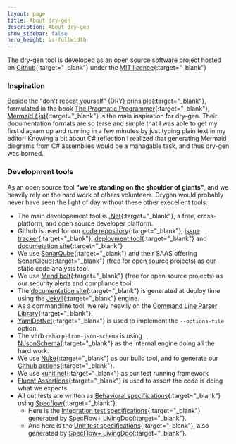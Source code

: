 ```yaml
---
layout: page
title: About dry-gen
description: About dry-gen
show_sidebar: false
hero_height: is-fullwidth
---
```


The dry-gen tool is developed as an open source software project hosted on [Github](https://github.com/ebjornset/DryGen){:target="\_blank"} under the [MIT licence](https://github.com/ebjornset/DryGen/blob/main/LICENSE.md){:target="\_blank"}

### Inspiration

Beside the ["don't repeat yourself" (DRY) prinsiple](https://en.wikipedia.org/wiki/Don%27t_repeat_yourself){:target="\_blank"}, formulated in the book [The Pragmatic Programmer](https://en.wikipedia.org/wiki/The_Pragmatic_Programmer){:target="\_blank"}, [Mermaid (.js)](https://mermaid-js.github.io/mermaid/#/){:target="\_blank"} is the main inspiration for dry-gen. Their documentation formats are so terse and simple that I was able to get my first diagram up and running in a few minutes by just typing plain text in my editor! Knowing a bit about C# reflection I realized that generating Mermaid diagrams from C# assemblies would be a managable task, and thus dry-gen was borned.

### Development tools

As an open source tool **"we're standing on the shoulder of giants"**, and we heavily rely on the hard work of others volunteers. Drygen would probably never have seen the light of day without these other execellent tools:

- The main developement tool is [.Net](https://dotnet.microsoft.com/){:target="\_blank"}, a free, cross-platform, and open source developer platform.
- Github is used for our [code repository](https://github.com/ebjornset/DryGen){:target="\_blank"}, [issue tracker](https://github.com/ebjornset/DryGen/issues){:target="\_blank"}, [deployment tool](https://github.com/ebjornset/DryGen/actions){:target="\_blank"} and [documetation site](https://docs.drygen.dev/){:target="\_blank"}
- We use [SonarQube](https://www.sonarqube.org/){:target="\_blank"} and their SAAS offering [SonarCloud](https://sonarcloud.io/project/overview?id=ebjornset_DryGen){:target="\_blank"} (free for open source projects) as our static code analysis tool.
- We use [Mend bolt](https://www.mend.io/free-developer-tools/bolt/){:target="\_blank"} (free for open source projects) as our security alerts and compliance tool.
- The [documentation site](https://docs.drygen.dev/){:target="\_blank"} is generated at deploy time using the [Jekyll](https://jekyllrb.com/){:target="\_blank"} engine.
- As a commandline tool, we rely heavily on the [Command Line Parser Library](https://github.com/commandlineparser/commandline){:target="\_blank"}.
- [YamlDotNet](https://github.com/aaubry/YamlDotNet){:target="\_blank"} is used to implement the `--options-file` option.
- The verb `csharp-from-json-schema` is using [NJsonSchema](https://github.com/RicoSuter/NJsonSchema){:target="\_blank"} as the internal engine doing all the hard work.
- We use [Nuke](https://nuke.build/){:target="\_blank"} as our build tool, and to generate our [Github actions](https://github.com/ebjornset/DryGen/actions){:target="\_blank"}.
- We use [xunit.net](https://xunit.net/){:target="\_blank"} as our test running framework
- [Fluent Assertions](https://fluentassertions.com/){:target="\_blank"} is used to assert the code is doing what we expects.
- All out tests are written as [Behavioral specifications](https://en.wikipedia.org/wiki/Behavior-driven_development#Behavioral_specifications){:target="\_blank"} using [Specflow](https://specflow.org){:target="\_blank"}.
  - Here is the [Integration test specifications](specs/drygen-itests.html){:target="\_blank"} generated by [SpecFlow+ LivingDoc](https://specflow.org/tools/living-doc/){:target="\_blank"}.
  - And here is the [Unit test specifications](specs/drygen-utests.html){:target="\_blank"}, also generated by [SpecFlow+ LivingDoc](https://specflow.org/tools/living-doc/){:target="\_blank"}.
